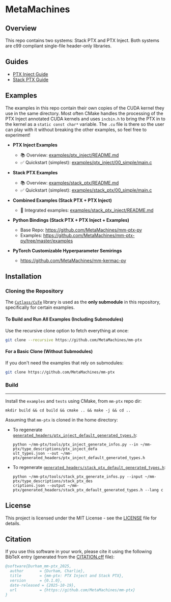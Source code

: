 # MetaMachines

## Overview

This repo contains two systems: Stack PTX and PTX Inject. Both systems are c99 compliant single-file header-only libraries.

## Guides
* [PTX Inject Guide](PTX_INJECT.md)
* [Stack PTX Guide](STACK_PTX.md)

## Examples
The examples in this repo contain their own copies of the CUDA kernel they use in the same directory. Most often CMake handles the processing of the PTX Inject annotated CUDA kernels and uses `incbin.h` to bring the PTX in to the kernel as a `static const char*` variable. The `.cu` file is there so the user can play with it without breaking the other examples, so feel free to experiment!

- **PTX Inject Examples**
  - 📚 Overview: [examples/ptx_inject/README.md](examples/ptx_inject/README.md)
  - ✅ Quickstart (simplest): [examples/ptx_inject/00_simple/main.c](examples/ptx_inject/00_simple/main.c)

- **Stack PTX Examples**
  - 📚 Overview: [examples/stack_ptx/README.md](examples/stack_ptx/README.md)
  - ✅ Quickstart (simplest): [examples/stack_ptx/00_simple/main.c](examples/stack_ptx/00_simple/main.c)

- **Combined Examples (Stack PTX + PTX Inject)**
  - 🔗 Integrated examples: [examples/stack_ptx_inject/README.md](examples/stack_ptx_inject/README.md)

- **Python Bindings (Stack PTX + PTX Inject + Examples)**
    - Base Repo: https://github.com/MetaMachines/mm-ptx-py
    - Examples: https://github.com/MetaMachines/mm-ptx-py/tree/master/examples
    
- **PyTorch Customizable Hyperparameter Semirings**
  - https://github.com/MetaMachines/mm-kermac-py

## Installation

### Cloning the Repository

The [`Cutlass/CuTe`](https://github.com/NVIDIA/cutlass) library is used as the **only submodule** in this repository, specifically for certain examples.

#### To Build and Run All Examples (Including Submodules)
Use the recursive clone option to fetch everything at once:

```bash
git clone --recursive https://github.com/MetaMachines/mm-ptx
```

#### For a Basic Clone (Without Submodules)
If you don't need the examples that rely on submodules:

```bash
git clone https://github.com/MetaMachines/mm-ptx
```

### Build
---
Install the `examples` and `tests` using CMake, from `mm-ptx` repo dir:
```
mkdir build && cd build && cmake .. && make -j && cd ..
```
Assuming that `mm-ptx` is cloned in the home directory:

* To regenerate [`generated_headers/ptx_inject_default_generated_types.h`](generated_headers/ptx_inject_default_generated_types.h):
    ```
    python ~/mm-ptx/tools/ptx_inject_generate_infos.py --in ~/mm-ptx/type_descriptions/ptx_inject_defa
    ult_types.json --out ~/mm-ptx/generated_headers/ptx_inject_default_generated_types.h
    ```
* To regenerate [`generated_headers/stack_ptx_default_generated_types.h`](generated_headers/stack_ptx_default_generated_types.h):
    ```
    python ~/mm-ptx/tools/stack_ptx_generate_infos.py --input ~/mm-ptx/type_descriptions/stack_ptx_des
    criptions.json --output ~/mm-ptx/generated_headers/stack_ptx_default_generated_types.h --lang c
    ```

## License
This project is licensed under the MIT License - see the [LICENSE](LICENSE) file for details.

## Citation
If you use this software in your work, please cite it using the following BibTeX entry (generated from the [CITATION.cff](CITATION.cff) file):
```bibtex
@software{Durham_mm-ptx_2025,
  author       = {Durham, Charlie},
  title        = {mm-ptx: PTX Inject and Stack PTX},
  version      = {0.1.0},
  date-released = {2025-10-19},
  url          = {https://github.com/MetaMachines/mm-ptx}
}
```